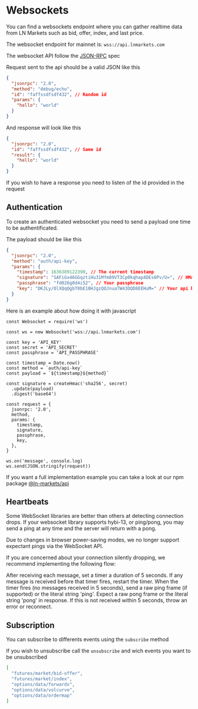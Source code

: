 # Websockets

You can find a websockets endpoint where you can gather realtime data from LN Markets such as bid, offer, index, and last price.

The websocket endpoint for mainnet is: `wss://api.lnmarkets.com`

The websocket API follow the [JSON-RPC](https://www.jsonrpc.org/specification) spec

Request sent to the api should be a valid JSON like this

```json
{
  "jsonrpc": "2.0",
  "method": "debug/echo",
  "id": "faffssdfsdf432", // Random id
  "params": {
    "hello": "world"
  }
}
```

And response will look like this

```json
{
  "jsonrpc": "2.0",
  "id": "faffssdfsdf432", // Same id
  "result": {
    "hello": "world"
  }
}
```

If you wish to have a response you need to listen of the id provided in the request

## Authentication

To create an authenticated websocket you need to send a payload one time to be authentificated.

The payload should be like this

```json
{
  "jsonrpc": "2.0",
  "method": "auth/api-key",
  "params": {
    "timestamp": 1636389122390, // The current timestamp
    "signature": "SAFiGx46GGqztiHu31Mfm89VT3Cp0kqhap4DEs6Pv/U=", // HMAC SHA256 (method + timestamp) Base 64
    "passphrase": "fd026g0d4i52", // Your passphrase
    "key": "DKJLy/OlXQqQgbT0bE18HJgzQOJnuaTW43OQD8EEHuM=" // Your api key
  }
}
```

Here is an example about how doing it with javascript

```JS
const Websocket = require('ws')

const ws = new Websocket('wss://api.lnmarkets.com')

const key = 'API_KEY'
const secret = 'API_SECRET'
const passphrase = 'API_PASSPHRASE'

const timestamp = Date.now()
const method = `auth/api-key`
const payload = `${timestamp}${method}`

const signature = createHmac('sha256', secret)
  .update(payload)
  .digest('base64')

const request = {
  jsonrpc: '2.0',
  method,
  params: {
    timestamp,
    signature,
    passphrase,
    key,
  },
}

ws.on('message', console.log)
ws.send(JSON.stringify(request))
```

If you want a full implementation example you can take a look at our npm package [@ln-markets/api](https://www.npmjs.com/package/@ln-markets/api)

## Heartbeats

Some WebSocket libraries are better than others at detecting connection drops. If your websocket library supports hybi-13, or ping/pong, you may send a ping at any time and the server will return with a pong.

Due to changes in browser power-saving modes, we no longer support expectant pings via the WebSocket API.

If you are concerned about your connection silently dropping, we recommend implementing the following flow:

After receiving each message, set a timer a duration of 5 seconds.
If any message is received before that timer fires, restart the timer.
When the timer fires (no messages received in 5 seconds), send a raw ping frame (if supported) or the literal string 'ping'.
Expect a raw pong frame or the literal string 'pong' in response. If this is not received within 5 seconds, throw an error or reconnect.

## Subscription

You can subscribe to differents events using the `subscribe` method

If you wish to unsubscribe call the `unsubscribe` and wich events you want to be unsubscribed

```json
[
  "futures/market/bid-offer",
  "futures/market/index",
  "options/data/forwards",
  "options/data/volcurve",
  "options/data/ordermap"
]
```
